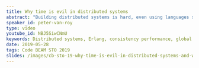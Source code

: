 ```yaml
---
title: Why time is evil in distributed systems
abstract: "Building distributed systems is hard, even using languages such as Erlang that support them well.  There are many problems that have to be solved: partial failure, nondeterminism, observable delays, event ordering, global state, distributed consistency, performance (latency and throughput), and so on.  Progress has been made in solving these problems, but often in isolation and without realizing how the solutions are related.  In this talk I go to the heart of the matter and explain why almost all of these hard problems are avatars of one problem, namely real-world time.  I explain how to avoid time when building distributed systems.  There are some cases when time cannot be avoided, even in principle, and I will explain those as well.  In both situations, using and avoiding time, I will try to present general solutions at a correct level of abstraction.  All ideas will be illustrated by examples of real distributed systems from my experience (edge computing, consistent replication, etc.).  I hope that this talk will give you a fresh outlook on distributed systems and help you design better ones."
speaker_id: peter-van-roy
type: video
youtube_id: NBJ5SiwCNmU
keywords: Distributed systems, Erlang, consistency performance, global state, Peter van Roy
date: 2019-05-28
tags: Code BEAM STO 2019
slides: /images/cb-sto-19-why-time-is-evil-in-distributed-systems-and-what-to-do-about-it-peter-van-roy-compressed.pdf
---
```



